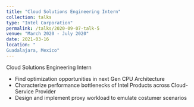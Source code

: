 ```yaml
---
title: "Cloud Solutions Engineering Intern"
collection: talks
type: "Intel Corporation"
permalink: /talks/2020-09-07-talk-5
venue: "March 2020 - July 2020"
date: 2021-03-16
location: "
Guadalajara, Mexico"
---
```


 Cloud Solutions Engineering Intern

  *	Find optimization opportunities in next Gen CPU Architecture
  *	Characterize performance bottlenecks of Intel Products across Cloud-Service Provider
  * Design and implement proxy workload to emulate costumer scenarios
